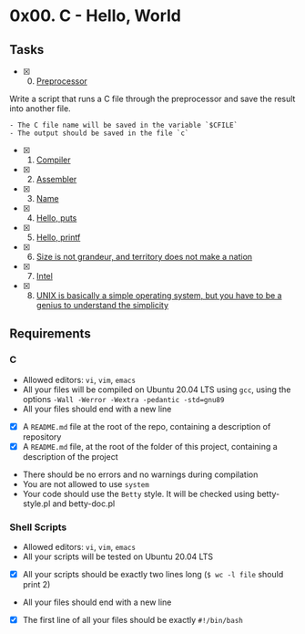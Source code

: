 # 0x00. C - Hello, World

## Tasks
   
- [x] 0. [Preprocessor](https://github.com/terrymk99/alx-low_level_programming/blob/master/0x00-hello_world/0-preprocessor)

Write a script that runs a C file through the preprocessor and save the result into another file.

    - The C file name will be saved in the variable `$CFILE`
    - The output should be saved in the file `c`

- [x] 1. [Compiler](https://github.com/terrymk99/alx-low_level_programming/blob/master/0x00-hello_world/1-compiler)
- [x] 2. [Assembler](https://github.com/terrymk99/alx-low_level_programming/blob/master/0x00-hello_world/2-assembler)
- [x] 3. [Name](https://github.com/terrymk99/alx-low_level_programming/blob/master/0x00-hello_world/3-name)
- [x] 4. [Hello, puts](https://github.com/terrymk99/alx-low_level_programming/blob/master/0x00-hello_world/4-puts.c)
- [x] 5. [Hello, printf](https://github.com/terrymk99/alx-low_level_programming/blob/master/0x00-hello_world/5-printf.c)
- [x] 6. [Size is not grandeur, and territory does not make a nation](https://github.com/terrymk99/alx-low_level_programming/blob/master/0x00-hello_world/6-size.c)
- [x] 7. [Intel](https://github.com/terrymk99/alx-low_level_programming/blob/master/0x00-hello_world/100-intel)
- [x] 8. [UNIX is basically a simple operating system, but you have to be a genius to understand the simplicity](https://github.com/terrymk99/alx-low_level_programming/blob/master/0x00-hello_world/101-quote.c)

## Requirements
### C
- Allowed editors: `vi`, `vim`, `emacs`
- All your files will be compiled on Ubuntu 20.04 LTS using `gcc`, using the options `-Wall -Werror -Wextra -pedantic -std=gnu89`
- All your files should end with a new line
- [x] A `README.md` file at the root of the repo, containing a description of repository
- [x] A `README.md` file, at the root of the folder of this project, containing a description of the project
- There should be no errors and no warnings during compilation
- You are not allowed to use `system`
- Your code should use the `Betty` style. It will be checked using betty-style.pl and betty-doc.pl

### Shell Scripts
- Allowed editors: `vi`, `vim`, `emacs`
- All your scripts will be tested on Ubuntu 20.04 LTS
- [x] All your scripts should be exactly two lines long (`$ wc -l file` should print 2)
- All your files should end with a new line
- [x] The first line of all your files should be exactly `#!/bin/bash`
